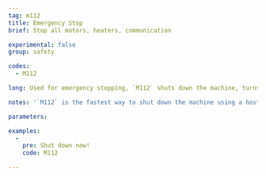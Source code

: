```yaml
---
tag: m112
title: Emergency Stop
brief: Stop all motors, heaters, communication

experimental: false
group: safety

codes:
  - M112

long: Used for emergency stopping, `M112` shuts down the machine, turns off all the steppers and heaters, and if possible, turns off the power supply. A reset is required to return to operational mode.

notes: '`M112` is the fastest way to shut down the machine using a host, but it may need to wait for a space to open up in the command queue. Enable `EMERGENCY_PARSER` for an instantaneous `M112` command.'

parameters:

examples:
  -
    pre: Shut down now!
    code: M112

---
```


